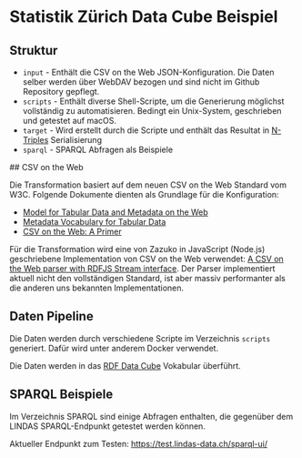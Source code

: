 # Statistik Zürich Data Cube Beispiel## Struktur* `input` - Enthält die CSV on the Web JSON-Konfiguration. Die Daten selber werden über WebDAV bezogen und sind nicht im Github Repository gepflegt.* `scripts` - Enthält diverse Shell-Scripte, um die Generierung möglichst vollständig zu automatisieren. Bedingt ein Unix-System, geschrieben und getestet auf macOS.* `target` - Wird erstellt durch die Scripte und enthält das Resultat in [N-Triples](https://en.wikipedia.org/wiki/N-Triples) Serialisierung* `sparql` - SPARQL Abfragen als Beispiele## CSV on the WebDie Transformation basiert auf dem neuen CSV on the Web Standard vom W3C. Folgende Dokumente dienten als Grundlage für die Konfiguration:* [Model for Tabular Data and Metadata on the Web](https://www.w3.org/TR/tabular-data-model/)* [Metadata Vocabulary for Tabular Data](https://www.w3.org/TR/tabular-metadata/)* [CSV on the Web: A Primer](https://www.w3.org/TR/tabular-data-primer/)Für die Transformation wird eine von Zazuko in JavaScript (Node.js) geschriebene Implementation von CSV on the Web verwendet: [A CSV on the Web parser with RDFJS Stream interface](https://github.com/rdf-ext/rdf-parser-csvw). Der Parser implementiert aktuell nicht den vollständigen Standard, ist aber massiv performanter als die anderen uns bekannten Implementationen.## Daten PipelineDie Daten werden durch verschiedene Scripte im Verzeichnis `scripts` generiert. Dafür wird unter anderem Docker verwendet.Die Daten werden in das [RDF Data Cube](https://www.w3.org/TR/vocab-data-cube/) Vokabular überführt.## SPARQL BeispieleIm Verzeichnis SPARQL sind einige Abfragen enthalten, die gegenüber dem LINDAS SPARQL-Endpunkt getestet werden können.Aktueller Endpunkt zum Testen: https://test.lindas-data.ch/sparql-ui/